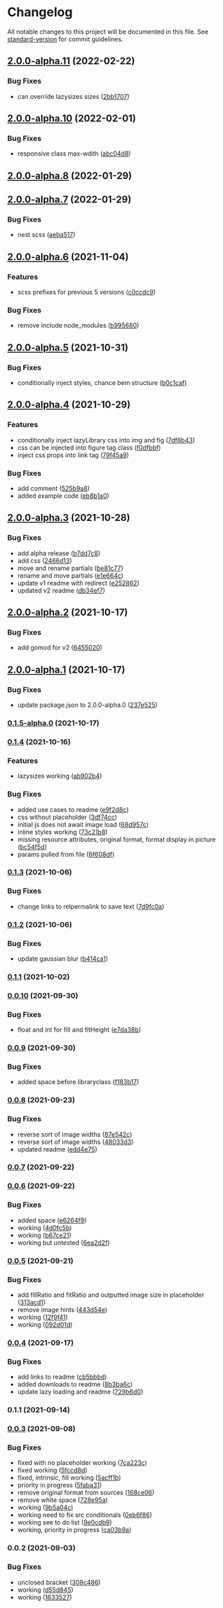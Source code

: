 # Changelog

All notable changes to this project will be documented in this file. See [standard-version](https://github.com/conventional-changelog/standard-version) for commit guidelines.

## [2.0.0-alpha.11](/github.com/powerfulweb/hugo-image/compare/v2.0.0-alpha.10...v2.0.0-alpha.11) (2022-02-22)


### Bug Fixes

* can override lazysizes sizes ([2bb1707](/github.com/powerfulweb/hugo-image/commit/2bb1707ea208d89e62b42ab0b2072de001fa81e1))

## [2.0.0-alpha.10](/github.com/powerfulweb/hugo-image/compare/v2.0.0-alpha.9...v2.0.0-alpha.10) (2022-02-01)


### Bug Fixes

* responsive class max-wdith ([abc04d8](/github.com/powerfulweb/hugo-image/commit/abc04d85cfa87b1187b6f074b8538ef73174ab49))

## [2.0.0-alpha.8](/github.com/powerfulweb/hugo-image/compare/v2.0.0-alpha.7...v2.0.0-alpha.8) (2022-01-29)

## [2.0.0-alpha.7](/github.com/powerfulweb/hugo-image/compare/v2.0.0-alpha.6...v2.0.0-alpha.7) (2022-01-29)


### Bug Fixes

* nest scss ([aeba517](/github.com/powerfulweb/hugo-image/commit/aeba517d074be81d1cbcd987bedfa79117117f8b))

## [2.0.0-alpha.6](/github.com/powerfulweb/hugo-image/compare/v2.0.0-alpha.5...v2.0.0-alpha.6) (2021-11-04)


### Features

* scss prefixes for previous 5 versions ([c0ccdc9](/github.com/powerfulweb/hugo-image/commit/c0ccdc9e7bd438f74aa8fffe46e08a4f5f628078))


### Bug Fixes

* remove include node_modules ([b995680](/github.com/powerfulweb/hugo-image/commit/b995680e73c97fb8258263ba2ccc684e48e8466b))

## [2.0.0-alpha.5](/github.com/powerfulweb/hugo-image/compare/v2.0.0-alpha.4...v2.0.0-alpha.5) (2021-10-31)


### Bug Fixes

* conditionally inject styles, chance bem structure ([b0c1caf](/github.com/powerfulweb/hugo-image/commit/b0c1caff2c4cc0c839aa0c0ff44b3f6fe674815e))

## [2.0.0-alpha.4](/github.com/powerfulweb/hugo-image/compare/v2.0.0-alpha.3...v2.0.0-alpha.4) (2021-10-29)


### Features

* conditionally inject  lazyLibrary css into img and fig ([7df6b43](/github.com/powerfulweb/hugo-image/commit/7df6b432a53c0daac1188761f659359e3fd8ccf3))
* css can be injected into figure tag class ([f0dfbbf](/github.com/powerfulweb/hugo-image/commit/f0dfbbf3f73f91cf963917a1b917a98e9a688eb3))
* inject css props into link tag ([79f45a9](/github.com/powerfulweb/hugo-image/commit/79f45a95c9c052eaca1e35f823de0d2e748fbebf))


### Bug Fixes

* add comment ([525b9a8](/github.com/powerfulweb/hugo-image/commit/525b9a8bd2dc61ca0edf0cb1c9054e9fe202bb32))
* added example code ([eb8b1a0](/github.com/powerfulweb/hugo-image/commit/eb8b1a05a829897db12e12092b08024d36142b6c))

## [2.0.0-alpha.3](/github.com/powerfulweb/hugo-image/compare/v2.0.0-alpha.2...v2.0.0-alpha.3) (2021-10-28)


### Bug Fixes

* add alpha release ([b7dd7c8](/github.com/powerfulweb/hugo-image/commit/b7dd7c8758b1012d32eeb4dbb652e18c254b6653))
* add css ([2466d13](/github.com/powerfulweb/hugo-image/commit/2466d1399a99ddd7ba5f2d0a16a7abfbfe8f2bb8))
* move and rename partials ([be81c77](/github.com/powerfulweb/hugo-image/commit/be81c7717bebf104a91ee8e88cdd5519d5595057))
* rename and move partials ([e1e664c](/github.com/powerfulweb/hugo-image/commit/e1e664c398526dc40d3e796a3503dc65483427fe))
* update v1 readme with redirect ([e252862](/github.com/powerfulweb/hugo-image/commit/e252862ea5e20cfe69ea5cb6da4ddfbb4e03136c))
* updated v2 readme ([db34ef7](/github.com/powerfulweb/hugo-image/commit/db34ef79978542f12bf94d4f83d6da3892dc45b7))

## [2.0.0-alpha.2](/github.com/powerfulweb/hugo-image/compare/v2.0.0-alpha.1...v2.0.0-alpha.2) (2021-10-17)


### Bug Fixes

* add gomod for v2 ([6455020](/github.com/powerfulweb/hugo-image/commit/64550208f4ff47cc5f7e97c182915214210f7012))

## [2.0.0-alpha.1](/github.com/powerfulweb/hugo-image/compare/v2.0.0-alpha.0...v2.0.0-alpha.1) (2021-10-17)


### Bug Fixes

* update package.json to 2.0.0-alpha.0 ([237e525](/github.com/powerfulweb/hugo-image/commit/237e525482c6553651b7200aa470ae97d641eaad))

### [0.1.5-alpha.0](/github.com/powerfulweb/hugo-image/compare/v0.1.4...v0.1.5-alpha.0) (2021-10-17)

### [0.1.4](/github.com/powerfulweb/hugo-image/compare/v0.1.3...v0.1.4) (2021-10-16)


### Features

* lazysizes working ([ab902b4](/github.com/powerfulweb/hugo-image/commit/ab902b47777cd037eca4f898f8bcaa7450572d4f))


### Bug Fixes

* added use cases to readme ([e9f2d8c](/github.com/powerfulweb/hugo-image/commit/e9f2d8cde8476c031f6508a4548844ce19753fe5))
* css without placeholder ([3df74cc](/github.com/powerfulweb/hugo-image/commit/3df74cc598b6c7b9216d2191f9974fc029b0b1c3))
* initial js does not await image load ([68d957c](/github.com/powerfulweb/hugo-image/commit/68d957cff0a82979af0104b9ebbf763a5847ad7c))
* inline styles working ([73c21b8](/github.com/powerfulweb/hugo-image/commit/73c21b89ef90c9cb72e7fb043d8de4030560b010))
* missing resource attributes, original format, format display in picture ([bc54f5d](/github.com/powerfulweb/hugo-image/commit/bc54f5d9ae740dd64f3c4fa8fd246d2f209d560d))
* params pulled from file ([6f608df](/github.com/powerfulweb/hugo-image/commit/6f608dff457f329246f56f77e34765c4f4a46be8))

### [0.1.3](/github.com/powerfulweb/hugo-image/compare/v0.1.2...v0.1.3) (2021-10-06)


### Bug Fixes

* change links to relpermalink to save text ([7d9fc0a](/github.com/powerfulweb/hugo-image/commit/7d9fc0ae73dd0314b4d0e89576259fd5a8264b0a))

### [0.1.2](/github.com/powerfulweb/hugo-image/compare/v0.1.1...v0.1.2) (2021-10-06)


### Bug Fixes

* update gaussian blur ([b414ca1](/github.com/powerfulweb/hugo-image/commit/b414ca11f616b57ec9db98972f0971e6f11ecf8d))

### [0.1.1](/github.com/powerfulweb/hugo-image/compare/v0.1.0...v0.1.1) (2021-10-02)

### [0.0.10](/github.com/powerfulweb/hugo-image/compare/v0.0.9...v0.0.10) (2021-09-30)


### Bug Fixes

* float and int for fill and fitHeight ([e7da38b](/github.com/powerfulweb/hugo-image/commit/e7da38b1f0ce5bbe35ec5affdc88548b9c32f266))

### [0.0.9](/github.com/powerfulweb/hugo-image/compare/v0.0.8...v0.0.9) (2021-09-30)


### Bug Fixes

* added space before libraryclass ([f183b17](/github.com/powerfulweb/hugo-image/commit/f183b175f21939ec77ee07babd13ee074c4a17cf))

### [0.0.8](/github.com/powerfulweb/hugo-image/compare/v0.0.7...v0.0.8) (2021-09-23)


### Bug Fixes

* reverse sort of image widths ([87e542c](/github.com/powerfulweb/hugo-image/commit/87e542c8deb10de82564318d5ad7a1b1da7f02e3))
* reverse sort of image widths ([48033d3](/github.com/powerfulweb/hugo-image/commit/48033d31720f6614409ff6f6bc0d330eb8f18e5a))
* updated readme ([edd4e75](/github.com/powerfulweb/hugo-image/commit/edd4e75de8748158b576a05ab7b51bb749dd6317))

### [0.0.7](/github.com/powerfulweb/hugo-image/compare/v0.0.6...v0.0.7) (2021-09-22)

### [0.0.6](/github.com/powerfulweb/hugo-image/compare/v0.0.5...v0.0.6) (2021-09-22)


### Bug Fixes

* added space ([e6264f9](/github.com/powerfulweb/hugo-image/commit/e6264f9d1e642c37f03acfb8b83b4495119c566d))
* working ([4d0fc5b](/github.com/powerfulweb/hugo-image/commit/4d0fc5bbd918986c45dba0bf707e33236828ab54))
* working ([b67ce21](/github.com/powerfulweb/hugo-image/commit/b67ce21b54ab22db269a78b1d22d5ff29b7f0052))
* working but untested ([6ea2d2f](/github.com/powerfulweb/hugo-image/commit/6ea2d2fd5b9b0a447cd23d0d6b68d31f405c2322))

### [0.0.5](/github.com/powerfulweb/hugo-image/compare/v0.0.4...v0.0.5) (2021-09-21)


### Bug Fixes

* add fillRatio and fitRatio and outputted image size in placeholder ([313acd1](/github.com/powerfulweb/hugo-image/commit/313acd1fd44e9edf0b469d495e9374c614aab5c8))
* remove image hints ([443d54e](/github.com/powerfulweb/hugo-image/commit/443d54ea56642ffa6ce0cbae71a1b6b5556fb9cd))
* working ([12f9f41](/github.com/powerfulweb/hugo-image/commit/12f9f41fd521bd8c765269f838f95961b4bb14f3))
* working ([092d01d](/github.com/powerfulweb/hugo-image/commit/092d01d77ebcd6751df1db554cb136687f576ce7))

### [0.0.4](/github.com/powerfulweb/hugo-image/compare/v0.1.0...v0.0.4) (2021-09-17)


### Bug Fixes

* add links to readme ([cb5bbbd](/github.com/powerfulweb/hugo-image/commit/cb5bbbd679abcb3c8d52cd456fe69c01a07f32ee))
* added downloads to readme ([8b3ba6c](/github.com/powerfulweb/hugo-image/commit/8b3ba6cc4777918ce11b6e9e4a2fc7d80a15b276))
* update lazy loading and readme ([729b6d0](/github.com/powerfulweb/hugo-image/commit/729b6d097f9a2c7f899086e68593d36d6ab2a1c9))

### 0.1.1 (2021-09-14)

### [0.0.3](/github.com/powerfulweb/hugo-image/compare/v0.0.2...v0.0.3) (2021-09-08)


### Bug Fixes

* fixed with no placeholder working ([7ca223c](/github.com/powerfulweb/hugo-image/commit/7ca223c42a9e67fce500d8295def170acb40710d))
* fixed working ([5fccd8d](/github.com/powerfulweb/hugo-image/commit/5fccd8da9b1a02b8f7d21c6864cd82b5db91b51c))
* fixed, intrinsic, fill working ([5acff1b](/github.com/powerfulweb/hugo-image/commit/5acff1b903d82ee58378b856d45b82b17d8643d4))
* priority in progress ([5faba31](/github.com/powerfulweb/hugo-image/commit/5faba3133ed72be02987f29c94f0e005d1520537))
* remove original format from sources ([168ce06](/github.com/powerfulweb/hugo-image/commit/168ce06c70feeaa88f4b591849432012d812daea))
* remove white space ([728e95a](/github.com/powerfulweb/hugo-image/commit/728e95a074a0b3e4f4522e5c395c2b294f717780))
* working ([9b5a04c](/github.com/powerfulweb/hugo-image/commit/9b5a04cada68a5df0c1903d1a430b40f3cc18e35))
* working need to fix src conditionals ([0eb6f86](/github.com/powerfulweb/hugo-image/commit/0eb6f869e883d22416715a32872d512764fcfd66))
* working see to do list ([9e0cdb9](/github.com/powerfulweb/hugo-image/commit/9e0cdb9218800edfda9cc716a7779fdbe0253dd6))
* working, priority in progress ([ca03b9a](/github.com/powerfulweb/hugo-image/commit/ca03b9a92f33e1101ebf6a80b2470b4c676437ea))

### 0.0.2 (2021-09-03)


### Bug Fixes

* unclosed bracket ([308c486](/github.com/powerfulweb/hugo-image/commit/308c48623bbca491b9cc3670a3aeaf9577a31860))
* working ([d55d845](/github.com/powerfulweb/hugo-image/commit/d55d84575651d8517a034851fc4708939730c5f7))
* working ([1633527](/github.com/powerfulweb/hugo-image/commit/1633527f9c89d142e8586a82b5383afff1bf5da2))
